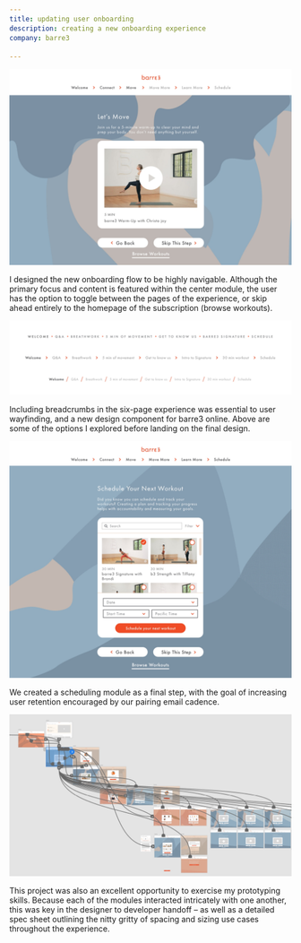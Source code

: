 ```yaml
---
title: updating user onboarding
description: creating a new onboarding experience
company: barre3

---
```


![image](./Image7.jpg)

I designed the new onboarding flow to be highly navigable. Although the primary focus and content is featured within the center module, the user has the option to toggle between the pages of the experience, or skip ahead entirely to the homepage of the subscription (browse workouts).

![image](./Image8.jpg)

Including breadcrumbs in the six-page experience was essential to user wayfinding, and a new design component for barre3 online. Above are some of the options I explored before landing on the final design.

![image](./Image9.jpg)

We created a scheduling module as a final step, with the goal of increasing user retention encouraged by our pairing email cadence.

![image](./Image10.jpg)

This project was also an excellent opportunity to exercise my prototyping skills. Because each of the modules interacted intricately with one another, this was key in the designer to developer handoff – as well as a detailed spec sheet outlining the nitty gritty of spacing and sizing use cases throughout the experience.
